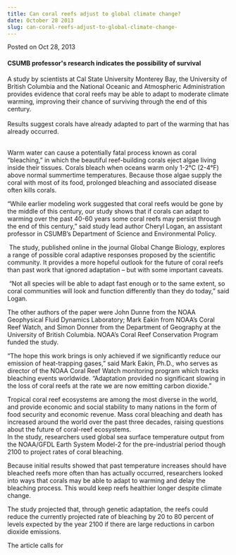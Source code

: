 ```yaml
---
title: Can coral reefs adjust to global climate change?
date: October 28 2013
slug: can-coral-reefs-adjust-to-global-climate-change-
---
```





<span class="date">Posted on Oct 28, 2013    </span>
<h4>CSUMB professor&apos;s research indicates the possibility of
survival&#xA0;</h4>
<p>A study by scientists at Cal State University Monterey Bay, the
University of British Columbia and the National Oceanic and
Atmospheric Administration provides evidence that coral reefs may
be able to adapt to moderate climate warming, improving their
chance of surviving through the end of this century.<br>
<br>
Results suggest corals have already adapted to part of the warming
that has already occurred.</br></br></p>
<p>Warm water can cause a potentially fatal process known as coral
&#x201C;bleaching,&#x201D; in which the beautiful reef-building corals eject
algae living inside their tissues. Corals bleach when oceans warm
only 1-2&#xB0;C (2-4&#xB0;F) above normal summertime temperatures. Because
those algae supply the coral with most of its food, prolonged
bleaching and associated disease often kills corals.</p>
<p>&#x201C;While earlier modeling work suggested that coral reefs would be
gone by the middle of this century, our study shows that if corals
can adapt to warming over the past 40-60 years some coral reefs may
persist through the end of this century,&#x201D; said study lead author
Cheryl Logan, an assistant professor in CSUMB&#x2019;s Department of
Science and Environmental Policy.</p>
<p>&#xA0;The study, published online in the journal Global Change
Biology, explores a range of possible coral adaptive responses
proposed by the scientific community. It provides a more hopeful
outlook for the future of coral reefs than past work that ignored
adaptation &#x2013; but with some important caveats.</p>
<p>&#xA0;&#x201C;Not all species will be able to adapt fast enough or to
the same extent, so coral communities will look and function
differently than they do today,&#x201D; said Logan.</p>
<p>The other authors of the paper were John Dunne from the NOAA
Geophysical Fluid Dynamics Laboratory; Mark Eakin from NOAA&#x2019;s Coral
Reef Watch, and Simon Donner from the Department of Geography at
the University of British Columbia. NOAA&#x2019;s Coral Reef Conservation
Program funded the study.</p>
<p>&#x201C;The hope this work brings is only achieved if we significantly
reduce our emission of heat-trapping gases,&#x201D; said Mark Eakin,
Ph.D., who serves as director of the NOAA Coral Reef Watch
monitoring program which tracks bleaching events worldwide.
&#x201C;Adaptation provided no significant slowing in the loss of coral
reefs at the rate we are now emitting carbon dioxide.&#x201D;</p>
<p>Tropical coral reef ecosystems are among the most diverse in the
world, and provide economic and social stability to many nations in
the form of food security and economic revenue. Mass coral
bleaching and death has increased around the world over the past
three decades, raising questions about the future of coral-reef
ecosystems.<br>
In the study, researchers used global sea surface temperature
output from the NOAA/GFDL Earth System Model-2 for the
pre-industrial period though 2100 to project rates of coral
bleaching.</br></p>
<p>Because initial results showed that past temperature increases
should have bleached reefs more often than has actually occurred,
researchers looked into ways that corals may be able to adapt to
warming and delay the bleaching process. This would keep reefs
healthier longer despite climate change.</p>
<p>The study projected that, through genetic adaptation, the reefs
could reduce the currently projected rate of bleaching by 20 to 80
percent of levels expected by the year 2100 if there are large
reductions in carbon dioxide emissions.</p>
<p>The article calls for </p>
